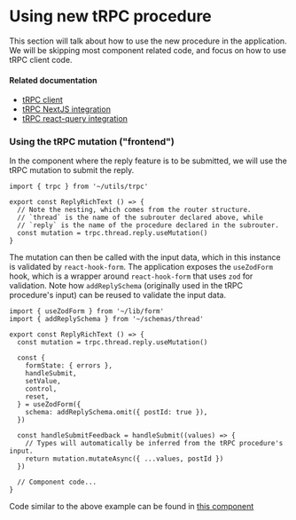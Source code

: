 # Using new tRPC procedure

This section will talk about how to use the new procedure in the application. We will be skipping most component related code, and focus on how to use tRPC client code.

#### Related documentation

- [tRPC client](https://trpc.io/docs/client/introduction)
- [tRPC NextJS integration](https://trpc.io/docs/nextjs/introduction)
- [tRPC react-query integration](https://trpc.io/docs/reactjs/introduction)

### Using the tRPC mutation ("frontend")

In the component where the reply feature is to be submitted, we will use the tRPC mutation to submit the reply.

```tsx title=src/features/thread/components/ReplyRichText.tsx
import { trpc } from '~/utils/trpc'

export const ReplyRichText () => {
  // Note the nesting, which comes from the router structure.
  // `thread` is the name of the subrouter declared above, while
  // `reply` is the name of the procedure declared in the subrouter.
  const mutation = trpc.thread.reply.useMutation()
}
```

The mutation can then be called with the input data, which in this instance is validated by `react-hook-form`.
The application exposes the `useZodForm` hook, which is a wrapper around `react-hook-form` that uses `zod` for validation.
Note how `addReplySchema` (originally used in the tRPC procedure's input) can be reused to validate the input data.

```tsx
import { useZodForm } from '~/lib/form'
import { addReplySchema } from '~/schemas/thread'

export const ReplyRichText () => {
  const mutation = trpc.thread.reply.useMutation()

  const {
    formState: { errors },
    handleSubmit,
    setValue,
    control,
    reset,
  } = useZodForm({
    schema: addReplySchema.omit({ postId: true }),
  })

  const handleSubmitFeedback = handleSubmit((values) => {
    // Types will automatically be inferred from the tRPC procedure's input.
    return mutation.mutateAsync({ ...values, postId })
  })

  // Component code...
}
```

Code similar to the above example can be found in [this component](https://github.com/opengovsg/starter-kit/blob/develop/src/features/feedback/components/FeedbackCommentRichText.tsx)
